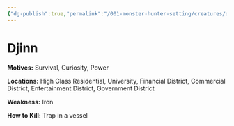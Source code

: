 ```yaml
---
{"dg-publish":true,"permalink":"/001-monster-hunter-setting/creatures/djinn/"}
---
```


# Djinn

**Motives:** Survival, Curiosity, Power

**Locations:** High Class Residential, University, Financial District, Commercial District, Entertainment District, Government District

**Weakness:** Iron

**How to Kill:** Trap in a vessel
